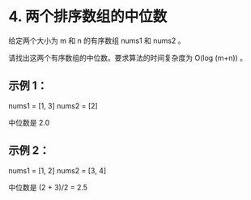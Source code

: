 # 4. 两个排序数组的中位数 #

给定两个大小为 m 和 n 的有序数组 nums1 和 nums2 。

请找出这两个有序数组的中位数。要求算法的时间复杂度为 O(log (m+n)) 。

## 示例 1： ##

nums1 = [1, 3]
nums2 = [2]

中位数是 2.0

## 示例 2： ##

nums1 = [1, 2]
nums2 = [3, 4]

中位数是 (2 + 3)/2 = 2.5

